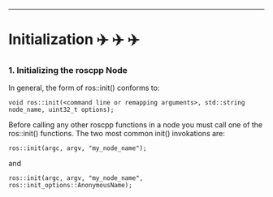 ----------------
# Initialization        :airplane:   :airplane:   :airplane:

### 1. Initializing the roscpp Node

In general, the form of ros::init() conforms to:

    void ros::init(<command line or remapping arguments>, std::string node_name, uint32_t options);
 
Before calling any other roscpp functions in a node you must call one of the ros::init() functions. The two most common init() invokations are:
    
    ros::init(argc, argv, "my_node_name");
    
and 
    
    ros::init(argc, argv, "my_node_name", ros::init_options::AnonymousName);



